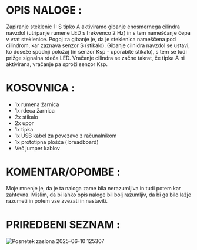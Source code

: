 # OPIS NALOGE :
 Zapiranje steklenic 1: S tipko A aktiviramo gibanje enosmernega cilindra navzdol (utripanje rumene LED s frekvenco 2 Hz) in s tem nameščanje čepa v vrat steklenice. Pogoj za gibanje je, da je steklenica nameščena pod cilindrom, kar zaznava senzor S (stikalo). Gibanje cilnidra navzdol se ustavi, ko doseže spodnji položaj (in senzor Ksp - uporabite stikalo), s tem se tudi prižge signalna rdeča LED. Vračanje cilindra se začne takrat, če tipka A ni aktivirana, vračanje pa sproži senzor Ksp.
# KOSOVNICA : 
- 1x rumena žarnica
- 1x rdeca žarnica
- 2x stikalo
- 2x upor
- 1x tipka
- 1x USB kabel za povezavo z računalnikom
- 1x prototipna plošča ( breadboard)
- Več jumper kablov 
# KOMENTAR/OPOMBE :
Moje mnenje je, da je ta naloga zame bila nerazumljiva in tudi potem kar zahtevna. Mislim, da bi lahko opis naloge bil bolj razumljiv, da bi ga bilo lažje razumeti in potem vse zvezati in nastaviti.
# PRIREDBENI SEZNAM : 
![Posnetek zaslona 2025-06-10 125307](https://github.com/user-attachments/assets/57fbadd0-6a25-4065-a118-77b3bc92574f)
